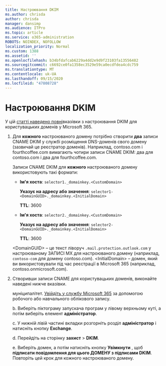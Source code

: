 ```yaml
---
title: Настроювання DKIM
ms.author: chrisda
author: chrisda
manager: dansimp
ms.audience: ITPro
ms.topic: article
ms.service: o365-administration
ROBOTS: NOINDEX, NOFOLLOW
localization_priority: Normal
ms.custom: 1388
ms.assetid: ''
ms.openlocfilehash: b34bfdafcab6229a4dd2e9d9f23103fa13556482
ms.sourcegitcommit: c6692ce0fa1358ec3529e59ca0ecdfdea4cdc759
ms.translationtype: MT
ms.contentlocale: uk-UA
ms.lasthandoff: 09/15/2020
ms.locfileid: "47808728"
---
```

# <a name="setup-dkim"></a>Настроювання DKIM

У цій [статті наведено повні](https://docs.microsoft.com/microsoft-365/security/office-365-security/use-dkim-to-validate-outbound-email#steps-you-need-to-do-to-manually-set-up-dkim)вказівки з настроювання DKIM для користувацьких доменів у Microsoft 365.

1. Для **кожного** настроюваного домену потрібно створити **два** записи CNAME DKIM у службі розміщення DNS-доменів свого домену (зазвичай це реєстратор доменів). Наприклад, contoso.com і fourthcoffee.com вимагають чотири записи CNAME DKIM: два для contoso.com і два для fourthcoffee.com.

   Записи CNAME DKIM для **кожного** настроюваного домену використовують такі формати:

   - **Ім'я хоста**: `selector1._domainkey.<CustomDomain>`

     **Указує на адресу або значення**: `selector1-<DomainGUID>._domainkey.<InitialDomain>`

     **TTL**: 3600

   - **Ім'я хоста**: `selector2._domainkey.<CustomDomain>`

     **Указує на адресу або значення**: `selector2-<DomainGUID>._domainkey.<InitialDomain>`

     **TTL**: 3600

   \<DomainGUID\> – це текст ліворуч `.mail.protection.outlook.com` у настроюваному ЗАПИСІ MX для настроюваного домену (наприклад, `contoso-com` для домену contoso.com). \<InitialDomain\> – домен, який ви використовували під час реєстрації в Microsoft 365 (наприклад, contoso.onmicrosoft.com).

2. Створивши записи CNAME для користувацьких доменів, виконайте наведені нижче вказівки.

   муніципалітет. [Увійдіть у службу Microsoft 365](https://support.office.microsoft.com/article/e9eb7d51-5430-4929-91ab-6157c5a050b4) за допомогою робочого або навчального облікового запису.

   b. Виберіть піктограму запускача програм у лівому верхньому куті, а потім виберіть елемент **адміністратор**.

   c. У нижній лівій частині вкладки розгорніть розділ **адміністратор** і натисніть кнопку **Exchange**.

   d. Перейдіть на сторінку **захист**  >  **DKIM**.

   e. Виберіть домен, а потім натисніть кнопку **Увімкнути** , щоб **підписати повідомлення для цього ДОМЕНУ з підписами DKIM**. Повторіть цей крок для кожного настроюваного домену.
